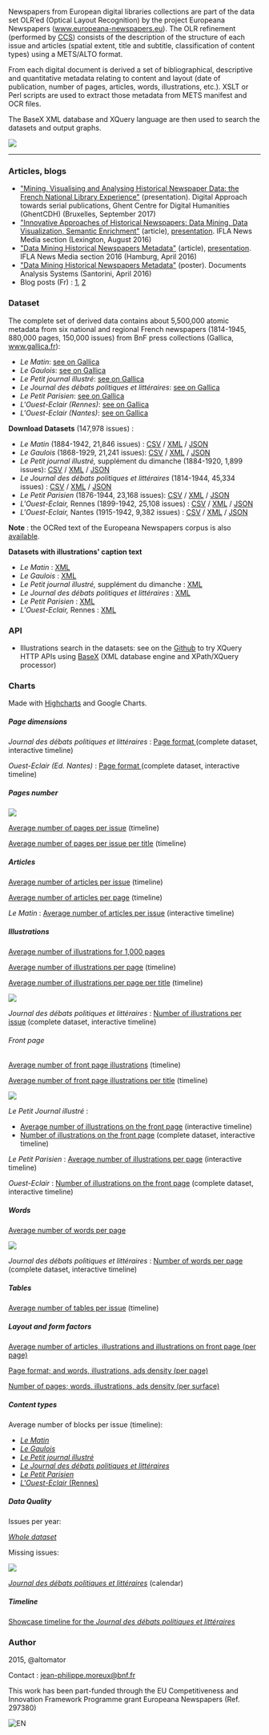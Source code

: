 Newspapers from European digital libraries collections are part of the data set OLR’ed (Optical Layout Recognition) by the project Europeana Newspapers (www.europeana-newspapers.eu). The OLR refinement (performed by [CCS](http://content-conversion.com)) consists of the description of the structure of each issue and articles (spatial extent, title and subtitle, classification of content types) using a METS/ALTO format.

From each digital document is derived a set of bibliographical, descriptive and quantitative metadata relating to content and layout (date of publication, number of pages, articles, words, illustrations, etc.). XSLT or Perl scripts are used to extract those metadata from METS manifest and OCR files. 

The BaseX XML database and XQuery language are then used to search the datasets and output graphs.

![](https://altomator.files.wordpress.com/2016/01/3.png)

---

### Articles, blogs
- ["Mining, Visualising and Analysing Historical Newspaper Data: the French National Library Experience"](http://www.euklides.fr/blog/altomator/EN-DM/presentation_bxl_en.pdf) (presentation). Digital Approach towards serial publications, Ghent Centre for Digital Humanities (GhentCDH) (Bruxelles, September 2017)
- ["Innovative Approaches of Historical Newspapers: Data Mining, Data Visualization, Semantic Enrichment"](http://www.euklides.fr/blog/altomator/EN-DM/article_en2.pdf) (article), [presentation](http://www.euklides.fr/blog/altomator/EN-DM/presentation_en2.pdf). IFLA News Media section (Lexington, August 2016)
- ["Data Mining Historical Newspapers Metadata"](http://www.euklides.fr/blog/altomator/EN-DM/article_en.pdf) (article), [presentation](http://www.euklides.fr/blog/altomator/EN-DM/slides_en.pdf). IFLA News Media section 2016 (Hamburg, April 2016)
- ["Data Mining Historical Newspapers Metadata"](http://www.euklides.fr/blog/altomator/EN-DM/poster_en.pdf) (poster). Documents Analysis Systems (Santorini, April 2016)
- Blog posts (Fr) : [1](https://altomator.wordpress.com/2016/01/17/presse-ancienne-data-mining), [2](http://gallica.bnf.fr/blog/04032016/verdun-1916-quand-la-presse-etait-censuree)


### Dataset
The complete set of derived data contains about 5,500,000 atomic metadata from six national and regional French newspapers (1814-1945, 880,000 pages, 150,000 issues) from BnF press collections (Gallica, www.gallica.fr):
- *Le Matin*: [see on Gallica](http://gallica.bnf.fr/ark:/12148/cb328123058/date)
- *Le Gaulois*: [see on Gallica](http://gallica.bnf.fr/ark:/12148/cb32779904b/date)
- *Le Petit journal illustré*: [see on Gallica](http://gallica.bnf.fr/ark:/12148/cb32836564q/date)
- *Le Journal des débats politiques et littéraires*: [see on Gallica](http://gallica.bnf.fr/ark:/12148/cb39294634r/date)
- *Le Petit Parisien*: [see on Gallica](http://gallica.bnf.fr/ark:/12148/cb34419111x/date)
- *L'Ouest-Eclair (Rennes)*: [see on Gallica](http://gallica.bnf.fr/ark:/12148/cb32830550k/date)
- *L'Ouest-Eclair (Nantes)*: [see on Gallica](http://gallica.bnf.fr/ark:/12148/cb41193663x/date)

**Download Datasets** (147,978 issues) :
- *Le Matin* (1884-1942, 21,846 issues) : [CSV](http://www.euklides.fr/blog/altomator/EN-DM/Datasets/CSV/matin.zip) /
[XML](http://www.euklides.fr/blog/altomator/EN-DM/Datasets/XML/matin.zip) / [JSON](http://www.euklides.fr/blog/altomator/EN-DM/Datasets/JSON/matin.zip)
- *Le Gaulois* (1868-1929, 21,241 issues): [CSV](http://www.euklides.fr/blog/altomator/EN-DM/Datasets/CSV/gaulois.zip) /
[XML](http://www.euklides.fr/blog/altomator/EN-DM/Datasets/XML/gaulois.zip) / [JSON](http://www.euklides.fr/blog/altomator/EN-DM/Datasets/JSON/gaulois.zip)
- *Le Petit journal illustré,* supplément du dimanche (1884-1920, 1,899 issues): [CSV](http://www.euklides.fr/blog/altomator/EN-DM/Datasets/CSV/PJI.zip) /
 [XML](http://www.euklides.fr/blog/altomator/EN-DM/Datasets/XML/PJI.zip) / [JSON](http://www.euklides.fr/blog/altomator/EN-DM/Datasets/JSON/PJI.zip) 
- *Le Journal des débats politiques et littéraires* (1814-1944, 45,334 issues) : [CSV](http://www.euklides.fr/blog/altomator/EN-DM/Datasets/CSV/JDPL.zip) /
[XML](http://www.euklides.fr/blog/altomator/EN-DM/Datasets/XML/JDPL.zip) / [JSON](http://www.euklides.fr/blog/altomator/EN-DM/Datasets/JSON/JDPL.zip) 
- *Le Petit Parisien* (1876-1944, 23,168 issues): [CSV](http://www.euklides.fr/blog/altomator/EN-DM/Datasets/CSV/petit_parisien.zip) / 
[XML](http://www.euklides.fr/blog/altomator/EN-DM/Datasets/XML/petit_parisien.zip) / [JSON](http://www.euklides.fr/blog/altomator/EN-DM/Datasets/JSON/petit_parisien.zip)
- *L'Ouest-Eclair,* Rennes (1899-1942, 25,108 issues) : [CSV](http://www.euklides.fr/blog/altomator/EN-DM/Datasets/CSV/OE-Rennes.zip) /
[XML](http://www.euklides.fr/blog/altomator/EN-DM/Datasets/XML/OE-Rennes.zip) / [JSON](http://www.euklides.fr/blog/altomator/EN-DM/Datasets/JSON/OE-Rennes.zip)
- *L'Ouest-Eclair,* Nantes (1915-1942, 9,382 issues) : [CSV](http://www.euklides.fr/blog/altomator/EN-DM/Datasets/CSV/OE-Nantes.zip) /
[XML](http://www.euklides.fr/blog/altomator/EN-DM/Datasets/XML/OE-Nantes.zip) / [JSON](http://www.euklides.fr/blog/altomator/EN-DM/Datasets/JSON/OE-Nantes.zip) 

**Note** : the OCRed text of the Europeana Newspapers corpus is also [available](http://data.theeuropeanlibrary.org/download/newspapers-by-country/README.html).

**Datasets with illustrations' caption text**
- *Le Matin*  : [XML](http://www.euklides.fr/blog/altomator/EN-DM/Datasets/XML/matin-captions.zip) 
- *Le Gaulois* : [XML](http://www.euklides.fr/blog/altomator/EN-DM/Datasets/XML/gaulois-captions.zip) 
- *Le Petit journal illustré,* supplément du dimanche : 
 [XML](http://www.euklides.fr/blog/altomator/EN-DM/Datasets/XML/PJI-captions.zip) 
- *Le Journal des débats politiques et littéraires*  : [XML](http://www.euklides.fr/blog/altomator/EN-DM/Datasets/XML/JDPL-captions.zip)  
- *Le Petit Parisien* : [XML](http://www.euklides.fr/blog/altomator/EN-DM/Datasets/XML/petit_parisien-captions.zip)
- *L'Ouest-Eclair,* Rennes : [XML](http://www.euklides.fr/blog/altomator/EN-DM/Datasets/XML/OE-captions.zip)

### API
- Illustrations search in the datasets: see on the [Github](https://github.com/altomator/EN-data_mining) to try XQuery HTTP APIs using [BaseX](http://basex.org) (XML database engine and XPath/XQuery processor)
 

### Charts

Made with [Highcharts](www.highcharts.com) and Google Charts.

##### Page dimensions
*Journal des débats politiques et littéraires* : [Page format ](http://altomator.github.io/EN-data_mining/Charts/Formats/timeline-format-JDPL_complete_interactive.htm) (complete dataset, interactive timeline)

*Ouest-Eclair (Ed. Nantes)* : [Page format ](http://altomator.github.io/EN-data_mining/Charts/Formats/timeline-format-Ouest-Eclair_complete_interactive.htm) (complete dataset, interactive timeline)

##### Pages number
![](http://altomator.github.io/EN-data_mining/Charts/Samples/pages-mean.jpg)

[Average number of pages per issue](http://altomator.github.io/EN-data_mining/Charts/Pages/timeline-mean.htm) (timeline)


[Average number of pages per issue per title](http://altomator.github.io/EN-data_mining/Charts/Pages/timeline-issue.htm) (timeline)

##### Articles

[Average number of articles per issue](http://altomator.github.io/EN-data_mining/Charts/Articles/timeline-issue.htm) (timeline)

[Average number of articles per page](http://altomator.github.io/EN-data_mining/Charts/Articles/timeline-page.htm) (timeline)

*Le Matin* : [Average number of articles per issue](http://altomator.github.io/EN-data_mining/Charts/Articles/timeline-issue-Le_Matin_interactive.htm) (interactive timeline)

##### Illustrations
[Average number of illustrations for 1,000 pages](http://altomator.github.io/EN-data_mining/Charts/illustrations/mean-page.htm)

[Average number of illustrations per page](http://altomator.github.io/EN-data_mining/Charts/illustrations/timeline-mean.htm) (timeline)

[Average number of illustrations per page per title](http://altomator.github.io/EN-data_mining/Charts/illustrations/timeline-page.htm) (timeline)

![](http://altomator.github.io/EN-data_mining/Charts/Samples/illustrations-JDPL.jpg)

*Journal des débats politiques et littéraires* : [Number of illustrations per issue](http://altomator.github.io/EN-data_mining/Charts/illustrations/timeline-illustrations-JDPL_complete_interactive.htm) (complete dataset, interactive timeline)


###### Front page

[Average number of front page illustrations](http://altomator.github.io/EN-data_mining/Charts/illustrations/timeline-front-mean.htm) (timeline)

[Average number of front page illustrations per title](http://altomator.github.io/EN-data_mining/Charts/illustrations/timeline-front.htm) (timeline)

![](http://altomator.github.io/EN-data_mining/Charts/Samples/illustrations-front-LPJI.jpg)

*Le Petit Journal  illustré* : 
- [Average number of illustrations on the front page](http://altomator.github.io/EN-data_mining/Charts/illustrations/timeline-front-LPJI_interactive.htm) (interactive timeline)
- [Number of illustrations on the front page](http://altomator.github.io/EN-data_mining/Charts/illustrations/timeline-front-LPJI_complete_interactive.htm) (complete dataset, interactive timeline)

*Le Petit Parisien* : [Average number of illustrations per page](http://altomator.github.io/EN-data_mining/Charts/illustrations/timeline-front-LPP_interactive.htm) (interactive timeline)

*Ouest-Eclair* : [Number of illustrations on the front page](http://altomator.github.io/EN-data_mining/Charts/illustrations/timeline-front-Ouest-Eclair_complete_interactive.htm) (complete dataset, interactive timeline)


##### Words

[Average number of words per page](http://altomator.github.io/EN-data_mining/Charts/Words/mean-page.htm)

![](http://altomator.github.io/EN-data_mining/Charts/Samples/words-JDPL.jpg)

*Journal des débats politiques et littéraires* : [Number of words per page](http://altomator.github.io/EN-data_mining/Charts/Words/timeline-words-JDPL_complete_interactive.htm)  (complete dataset, interactive timeline)


##### Tables
[Average number of tables per issue](http://altomator.github.io/EN-data_mining/Charts/Tables/timeline-issue.htm) (timeline)



##### Layout and form factors

[Average number of articles, illustrations and illustrations on front page (per page)](http://altomator.github.io/EN-data_mining/Charts/Articles/modern_press.htm)


[Page format; and words, illustrations, ads density (per page)](http://altomator.github.io/EN-data_mining/Charts/FormFactors/page-article-illus-ad.htm)


[Number of pages; words, illustrations, ads density (per surface)](http://altomator.github.io/EN-data_mining/Charts/FormFactors/page-article-illus-ad-surface.htm)

##### Content types

Average number of blocks per issue (timeline):

- [*Le Matin*](http://altomator.github.io/EN-data_mining/Charts/Content/Le_Matin.htm) 
- [*Le Gaulois*](http://altomator.github.io/EN-data_mining/Charts/Content/Le_Gaulois.htm) 
- [*Le Petit journal illustré*](http://altomator.github.io/EN-data_mining/Charts/Samples/Content/PJI.htm) 
- [*Le Journal des débats politiques et littéraires*](http://altomator.github.io/EN-data_mining/Charts/Samples/Content/JDPL.htm)
- [*Le Petit Parisien*](http://altomator.github.io/EN-data_mining/Charts/Content/Petit_Parisien.htm) 
- [*L'Ouest-Eclair* (Rennes)](http://altomator.github.io/EN-data_mining/Charts/Content/Ouest_Eclair.htm) 


##### Data Quality

Issues per year:

[*Whole dataset*](http://altomator.github.io/EN-data_mining/Charts/DataQuality/Issues_year.htm)

Missing issues:

![](http://altomator.github.io/EN-data_mining/Charts/DataQuality/calendar.png)

[*Journal des débats politiques et littéraires*](http://altomator.github.io/EN-data_mining/Charts/DataQuality/JDPL.htm) (calendar)



##### Timeline
[Showcase timeline for the *Journal des débats politiques et littéraires* ](http://cdn.knightlab.com/libs/timeline/latest/embed/index.html?source=1g_5wor1L23oyUGoA8OVtqambhldaEn50V52j0gQs2tc&font=Bevan-PotanoSans&maptype=toner&lang=fr&start_at_slide=1&height=650)




### Author
2015, @altomator

Contact : jean-philippe.moreux@bnf.fr

This work has been part-funded through the EU Competitiveness and Innovation Framework Programme grant Europeana Newspapers (Ref. 297380)
 
![EN](http://www.marchermanger.fr/wp-content/uploads/2015/12/europeana_newspapers_logo.gif)
